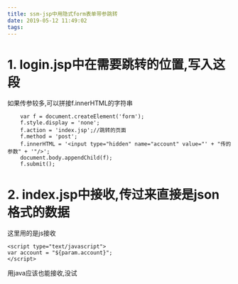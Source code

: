 ```yaml
---
title: ssm-jsp中用隐式form表单带参跳转  
date: 2019-05-12 11:49:02  
tags:  
---
```

# 1. login.jsp中在需要跳转的位置,写入这段
如果传参较多,可以拼接f.innerHTML的字符串
```
    var f = document.createElement('form');
    f.style.display = 'none';
    f.action = 'index.jsp';//跳转的页面
    f.method = 'post';
    f.innerHTML = '<input type="hidden" name="account" value="' + "传的参数" + '"/>';
    document.body.appendChild(f);
    f.submit();
```
# 2. index.jsp中接收,传过来直接是json格式的数据
这里用的是js接收
```
<script type="text/javascript">
var account = "${param.account}";
</script>
```
用java应该也能接收,没试